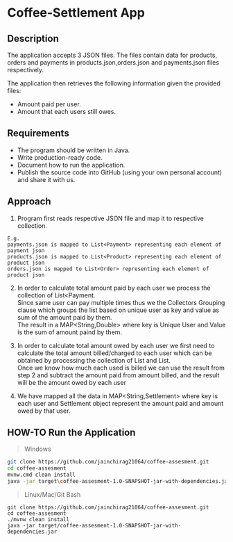 # Coffee-Settlement App

## Description
The application accepts 3 JSON files. The files contain data for products, orders and payments in products.json,orders.json and payments.json files respectively.

The application then retrieves the following information given the provided files:
- Amount paid per user.
- Amount that each users still owes.

## Requirements
- The program should be written in Java.
- Write production-ready code.
- Document how to run the application.
- Publish the source code into GitHub (using your own personal account) and share it with us.

## Approach
1. Program first reads respective JSON file and map it to respective collection.
```
E.g. 
payments.json is mapped to List<Payment> representing each element of payment json
products.json is mapped to List<Product> representing each element of product json
orders.json is mapped to List<Order> representing each element of product json
```
2. In order to calculate total amount paid by each user we process the collection of List<Payment. 
   <br>Since same user can pay multiple times thus we the Collectors Grouping clause which groups the list based on unique user as key and value as sum of the amount paid by them.
    <br>The result in a MAP<String,Double> where key is Unique User and Value is the sum of amount paind by them.

3. In order to calculate total amount owed by each user we first need to calculate the total amount billed/charged to each user which can be obtained by processing the collection of List<Order> and List<Product>.
   <br>Once we know how much each used is billed we can use the result from step 2 and subtract the amount paid from amount billed, and the result will be the amount owed by each user 
  
4. We have mapped all the data in MAP<String,Settlement> where key is each user and Settlement object represent the amount paid and amount owed by that user.

## HOW-TO Run the Application
> Windows
```bash
git clone https://github.com/jainchirag21064/coffee-assesment.git
cd coffee-assesment
mvnw.cmd clean install
java -jar target\coffee-assesment-1.0-SNAPSHOT-jar-with-dependencies.jar
```
> Linux/Mac/Git Bash
```shell
git clone https://github.com/jainchirag21064/coffee-assesment.git
cd coffee-assesment
./mvnw clean install
java -jar target/coffee-assesment-1.0-SNAPSHOT-jar-with-dependencies.jar